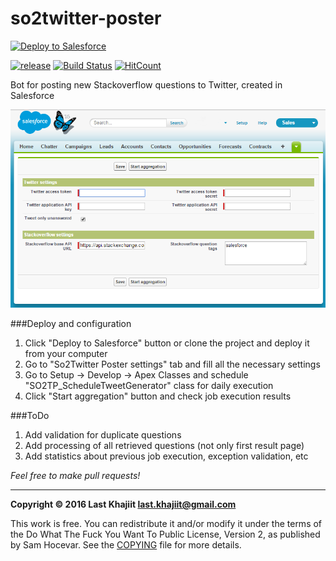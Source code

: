 # so2twitter-poster

<a href="https://githubsfdeploy.herokuapp.com/?owner=last-khajiit&repo=so2twitter-poster-bot">
  <img alt="Deploy to Salesforce"
       src="https://raw.githubusercontent.com/afawcett/githubsfdeploy/master/src/main/webapp/resources/img/deploy.png">
</a>

[![release](https://img.shields.io/badge/release-v0.1-brightgreen.png?style=default)](https://github.com/last-khajiit/so2twitter-poster-bot/releases/latest) [![Build Status](https://travis-ci.org/last-khajiit/so2twitter-poster-bot.svg?branch=master)](https://travis-ci.org/last-khajiit/so2twitter-poster-bot) [![HitCount](https://hitt.herokuapp.com/last-khajiit/so2twitter-poster-bot.svg)](https://github.com/last-khajiit/so2twitter-poster-bot)

Bot for posting new Stackoverflow questions to Twitter, created in Salesforce

![Screenshot](settings-page.png)

###Deploy and configuration 
1. Click "Deploy to Salesforce" button or clone the project and deploy it from your computer
2. Go to "So2Twitter Poster settings" tab and fill all the necessary settings 
3. Go to Setup -> Develop -> Apex Classes and schedule "SO2TP_ScheduleTweetGenerator" class for daily execution
4. Click "Start aggregation" button and check job execution results

###ToDo
1. Add validation for duplicate questions
2. Add processing of all retrieved questions (not only first result page)
3. Add statistics about previous job execution, exception validation, etc


*Feel free to make pull requests!*


---

**Copyright © 2016 Last Khajiit <last.khajiit@gmail.com>**

This work is free. You can redistribute it and/or modify it under the
terms of the Do What The Fuck You Want To Public License, Version 2,
as published by Sam Hocevar. See the [COPYING](copying.txt) file for more details.
